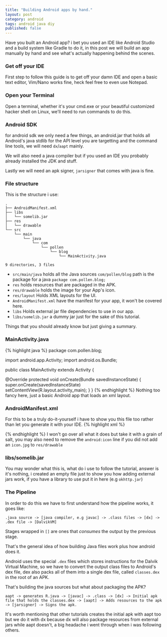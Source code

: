 ```yaml
---
title: "Building Android apps by hand."
layout: post
category: android
tags: android java diy
published: false
---
```


Have you built an Android app? i bet you used an IDE like Android Studio and a build system like Gradle to do it, in this post we will build an app manually by hand and see what's actually happening behind the scenes.

### Get off your IDE
First step to follow this guide is to get off your damn IDE and open a basic text editor, Vim/Nano works fine, heck feel free to even use Notepad.

### Open your Terminal
Open a terminal, whether it's your cmd.exe or your beautiful customized hacker shell on Linux, we'll need to run commands to do this.

### Android SDK
for android sdk we only need a few things, an android.jar that holds all Android's java stdlib for the API level you are targetting and the command line tools, we will need `dx`/`aapt` mainly.

We will also need a java compiler but if you used an IDE you probably already installed the JDK and stuff.

Lastly we will need an apk signer, `jarsigner` that comes with java is fine.

### File structure
This is the structure i use:
```
.
├── AndroidManifest.xml
├── libs
│   └── somelib.jar
├── res
│   └── drawable
└── src
    └── main
        └── java
            └── com
                └── pollen
                    └── blog
                        └── MainActivity.java

9 directories, 3 files
```
- `src/main/java` holds all the Java sources `com/pollen/blog` path is the package for a java `package com.pollen.blog;`
- `res` holds resources that are packaged in the APK.
- `res/drawable` holds the image for your App's icon.
- `res/layout` Holds XML layouts for the UI.
- `AndroidManifest.xml` have the manifest for your app, it won't be covered here.
- `libs` Holds external jar file dependencies to use in our app.
- `libs/somelib.jar` a dummy jar just for the sake of this tutorial.

Things that you should already know but just giving a summary.

### MainActivity.java
{% highlight java %}
package com.pollen.blog;

import android.app.Activity;
import android.os.Bundle;

public class MainActivity extends Activity {

  @Override
  protected void onCreate(Bundle savedInstanceState) {
    super.onCreate(savedInstanceState)
    setContentView(R.layout.activity_main);
  }
}
{% endhighlight %}
Nothing too fancy here, just a basic Android app that loads an xml layout.

### AndroidManifest.xml
For this to be a truly do-it-yourself i have to show you this file too rather than let you generate it with your IDE.
{% highlight xml %}
<?xml version="1.0" encoding="utf-8"?>
<manifest xmlns:android="http://schemas.android.com/apk/res/android"
    package="com.pollen.blog">
   <application
      android:allowBackup="true"
      android:label="Blog Tutorial"
      android:icon="@drawable/icon.jpg"
      android:debuggable="true"
      android:supportsRtl="true">
      <activity android:name=".MainActivity">
         <intent-filter>
            <action android:name="android.intent.action.MAIN" />
            <category android:name="android.intent.category.LAUNCHER" />
         </intent-filter>
       </activity>
   </application>
 </manifest>
{% endhighlight %}
I won't go over all what it does but take it with a grain of salt, you may also need to remove the `android:icon` line if you did not add an `icon.jpg` to `res/drawable`

### libs/somelib.jar
You may wonder what this is, what do i use to follow the tutorial, answer is it's nothing, i created an empty file just to show you how adding external jars work, if you have a library to use put it in here (e.g `okhttp.jar`)

### The Pipeline
In order to do this we have to first understand how the pipeline works, it goes like:
```
.java source -> [java compiler, e.g javac] -> .class files -> [dx] -> .dex file -> [DalvikVM]
```
Stages wrapped in `[]` are ones that *consumes* the output by the previous stage.

That's the general idea of how building Java files work plus how android does it.

Android uses the special `.dex` files which stores instructions for the Dalvik Virtual Machine, so we have to convert the output class files to Android's dex file, dex also packs all of them into a single dex file, called `classes.dex` in the root of an APK.

That's building the java sources but what about packaging the APK?
```
aapt -> generates R.java -> [javac] -> .class -> [dx] -> Initial apk file that holds the classes.dex -> [aapt] -> Adds resources to the apk -> [jarsigner] -> Signs the apk.
```
It's worth mentioning that other tutorials creates the initial apk with aapt too but we do it with dx because dx will also package resources from external jars while aapt doesn't, a big headache i went through when i was following others.


